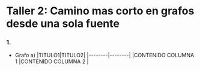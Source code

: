 # Taller 2: Camino mas corto en grafos desde una sola fuente

### 1.
* Grafo a)
|TITULO1|TITULO2|
|--------|--------|
|CONTENIDO COLUMNA 1 |CONTENIDO COLUMNA 2 |
